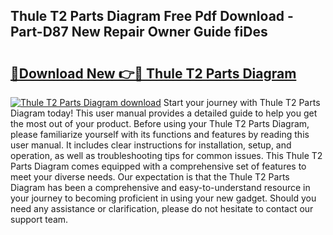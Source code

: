 ## Thule T2 Parts Diagram Free Pdf Download - Part-D87 New Repair Owner Guide fiDes

# <h2><a href="http://dfp0rni.blite.top/?on=Thule+T2+Parts+Diagram">🔗Download New 👉🔴 Thule T2 Parts Diagram</a></h2>

[![Thule T2 Parts Diagram download](https://i.imgur.com/lujVjoI.png)](http://dfp0rni.blite.top/?on=Thule+T2+Parts+Diagram)
Start your journey with Thule T2 Parts Diagram today! This user manual provides a detailed guide to help you get the most out of your product. Before using your Thule T2 Parts Diagram, please familiarize yourself with its functions and features by reading this user manual. It includes clear instructions for installation, setup, and operation, as well as troubleshooting tips for common issues. This Thule T2 Parts Diagram comes equipped with a comprehensive set of features to meet your diverse needs. Our expectation is that the Thule T2 Parts Diagram has been a comprehensive and easy-to-understand resource in your journey to becoming proficient in using your new gadget. Should you need any assistance or clarification, please do not hesitate to contact our support team.
